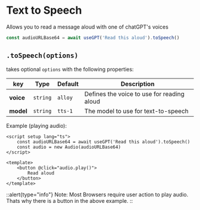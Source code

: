 # Text to Speech

Allows you to read a message aloud with one of chatGPT's voices

```ts
const audioURLBase64 = await useGPT('Read this aloud').toSpeech()
```

## `.toSpeech(options)`

takes optional `options` with the following properties:

| key | Type | Default | Description |
|--|--|--|--|
|**voice**|`string`|`alloy`|Defines the voice to use for reading aloud
|**model**|`string`|`tts-1`|The model to use for text-to-speech


Example (playing audio):
```vue
<script setup lang="ts">
	const audioURLBase64 = await useGPT('Read this aloud').toSpeech()
	const audio = new Audio(audioURLBase64)
</script>

<template>
	<button @click="audio.play()">
		Read aloud
	</button>
</template>
```

::alert{type="info"}
Note: Most Browsers require user action to play audio. Thats why there is a button in the above example.
::
